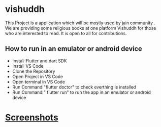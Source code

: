 # vishuddh

This Project is a application which will be mostly used by jain community . We are providing some religious  books at one platform Vishuddh for those who are interested to read. 
It is open to all for contributions.

## How to run in an emulator or android device

- Install Flutter and dart SDK
- Install VS Code
- Clone the Repository
- Open Project in VS Code
- Open terminal in VS Code
- Run Command "flutter doctor" to check everthing is installed
- Run Command " flutter run" to run the app in an emulator or android device
# [Screenshots](https://photos.app.goo.gl/DCGjs6psJdpoSMns7)

